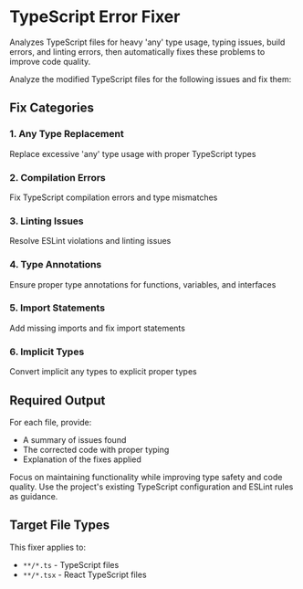 # TypeScript Error Fixer

Analyzes TypeScript files for heavy 'any' type usage, typing issues, build errors, and linting errors, then automatically fixes these problems to improve code quality.

Analyze the modified TypeScript files for the following issues and fix them:

## Fix Categories

### 1. Any Type Replacement
Replace excessive 'any' type usage with proper TypeScript types

### 2. Compilation Errors
Fix TypeScript compilation errors and type mismatches

### 3. Linting Issues
Resolve ESLint violations and linting issues

### 4. Type Annotations
Ensure proper type annotations for functions, variables, and interfaces

### 5. Import Statements
Add missing imports and fix import statements

### 6. Implicit Types
Convert implicit any types to explicit proper types

## Required Output

For each file, provide:
- A summary of issues found
- The corrected code with proper typing
- Explanation of the fixes applied

Focus on maintaining functionality while improving type safety and code quality. Use the project's existing TypeScript configuration and ESLint rules as guidance.

## Target File Types

This fixer applies to:
- `**/*.ts` - TypeScript files
- `**/*.tsx` - React TypeScript files